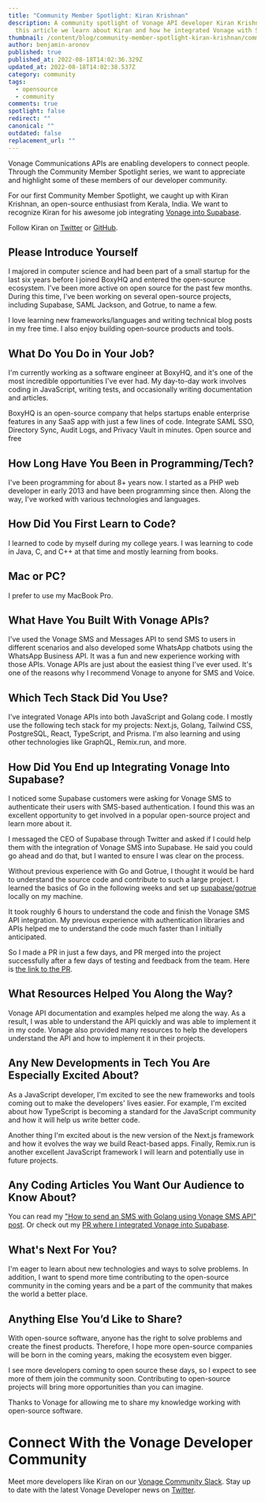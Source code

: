 ```yaml
---
title: "Community Member Spotlight: Kiran Krishnan"
description: A community spotlight of Vonage API developer Kiran Krishnan. In
  this article we learn about Kiran and how he integrated Vonage with Supabase.
thumbnail: /content/blog/community-member-spotlight-kiran-krishnan/community-spotlight-kiran.png
author: benjamin-aronov
published: true
published_at: 2022-08-18T14:02:36.329Z
updated_at: 2022-08-18T14:02:38.537Z
category: community
tags:
  - opensource
  - community
comments: true
spotlight: false
redirect: ""
canonical: ""
outdated: false
replacement_url: ""
---
```

Vonage Communications APIs are enabling developers to connect people. Through the Community Member Spotlight series, we want to appreciate and highlight some of these members of our developer community.

For our first Community Member Spotlight, we caught up with Kiran Krishnan, an open-source enthusiast from Kerala, India. We want to recognize Kiran for his awesome job integrating [Vonage into Supabase](https://dev.to/devkiran/my-open-source-contribution-to-supabase-4i1p).

Follow Kiran on [Twitter](https://twitter.com/tokirankrishnan) or [GitHub](https://github.com/devkiran).

## Please Introduce Yourself

I majored in computer science and had been part of a small startup for the last six years before I joined BoxyHQ and entered the open-source ecosystem. I've been more active on open source for the past few months. During this time, I've been working on several open-source projects, including Supabase, SAML Jackson, and Gotrue, to name a few.

I love learning new frameworks/languages and writing technical blog posts in my free time. I also enjoy building open-source products and tools.

## What Do You Do in Your Job?

I'm currently working as a software engineer at BoxyHQ, and it's one of the most incredible opportunities I've ever had. My day-to-day work involves coding in JavaScript, writing tests, and occasionally writing documentation and articles.

BoxyHQ is an open-source company that helps startups enable enterprise features in any SaaS app with just a few lines of code. Integrate SAML SSO, Directory Sync, Audit Logs, and Privacy Vault in minutes. Open source and free

## How Long Have You Been in Programming/Tech?

I've been programming for about 8+ years now. I started as a PHP web developer in early 2013 and have been programming since then. Along the way, I've worked with various technologies and languages.

## How Did You First Learn to Code?

I learned to code by myself during my college years. I was learning to code in Java, C, and C++ at that time and mostly learning from books.

## Mac or PC?

I prefer to use my MacBook Pro.

## What Have You Built With Vonage APIs?

I've used the Vonage SMS and Messages API to send SMS to users in different scenarios and also developed some WhatsApp chatbots using the WhatsApp Business API. It was a fun and new experience working with those APIs. Vonage APIs are just about the easiest thing I've ever used. It's one of the reasons why I recommend Vonage to anyone for SMS and Voice.

## Which Tech Stack Did You Use?

I've integrated Vonage APIs into both JavaScript and Golang code. I mostly use the following tech stack for my projects: Next.js, Golang, Tailwind CSS, PostgreSQL, React, TypeScript, and Prisma. I'm also learning and using other technologies like GraphQL, Remix.run, and more. 

## How Did You End up Integrating Vonage Into Supabase?

I noticed some Supabase customers were asking for Vonage SMS to authenticate their users with SMS-based authentication. I found this was an excellent opportunity to get involved in a popular open-source project and learn more about it.

I messaged the CEO of Supabase through Twitter and asked if I could help them with the integration of Vonage SMS into Supabase. He said you could go ahead and do that, but I wanted to ensure I was clear on the process. 

Without previous experience with Go and Gotrue, I thought it would be hard to understand the source code and contribute to such a large project. I learned the basics of Go in the following weeks and set up [supabase/gotrue](https://github.com/supabase/gotrue) locally on my machine.

It took roughly 6 hours to understand the code and finish the Vonage SMS API integration. My previous experience with authentication libraries and APIs helped me to understand the code much faster than I initially anticipated.

So I made a PR in just a few days, and PR merged into the project successfully after a few days of testing and feedback from the team. Here is [the link to the PR](https://github.com/supabase/gotrue/pull/333).

## What Resources Helped You Along the Way?

Vonage API documentation and examples helped me along the way. As a result, I was able to understand the API quickly and was able to implement it in my code. Vonage also provided many resources to help the developers understand the API and how to implement it in their projects.

## Any New Developments in Tech You Are Especially Excited About?

As a JavaScript developer, I'm excited to see the new frameworks and tools coming out to make the developers' lives easier. For example, I'm excited about how TypeScript is becoming a standard for the JavaScript community and how it will help us write better code. 

Another thing I'm excited about is the new version of the Next.js framework and how it evolves the way we build React-based apps. Finally, Remix.run is another excellent JavaScript framework I will learn and potentially use in future projects.

## Any Coding Articles You Want Our Audience to Know About?

You can read my ["How to send an SMS with Golang using Vonage SMS API" post](https://www.kirandev.com/blog/send-sms-golang). Or check out my [PR where I integrated Vonage into Supabase](https://github.com/supabase/gotrue/pull/333).

## What's Next For You?

I'm eager to learn about new technologies and ways to solve problems. In addition, I want to spend more time contributing to the open-source community in the coming years and be a part of the community that makes the world a better place.

## Anything Else You’d Like to Share?

With open-source software, anyone has the right to solve problems and create the finest products. Therefore, I hope more open-source companies will be born in the coming years, making the ecosystem even bigger. 

I see more developers coming to open source these days, so I expect to see more of them join the community soon. Contributing to open-source projects will bring more opportunities than you can imagine.

Thanks to Vonage for allowing me to share my knowledge working with open-source software.

# Connect With the Vonage Developer Community

Meet more developers like Kiran on our [Vonage Community Slack](https://developer.vonage.com/community/slack). Stay up to date with the latest Vonage Developer news on [Twitter](https://twitter.com/VonageDev).
